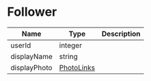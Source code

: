 Follower
=

|Name|Type|Description|
|----|----|-----------|
|userId|integer||
|displayName|string||
|displayPhoto|[PhotoLinks](https://github.com/zazzlife/api-docs/blob/master/objects/PhotoLinks.md)||
